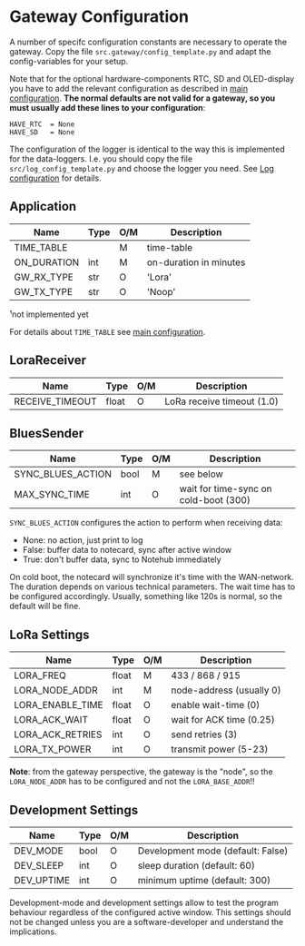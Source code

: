 Gateway Configuration
=====================

A number of specifc configuration constants are necessary to operate
the gateway.  Copy the file `src.gateway/config_template.py` and adapt
the config-variables for your setup.

Note that for the optional hardware-components RTC, SD and
OLED-display you have to add the relevant configuration as described
in [main configuration](./core_config_main.md). **The normal defaults
are not valid for a gateway, so you must usually add these lines to
your configuration**:

    HAVE_RTC  = None
    HAVE_SD   = None

The configuration of the logger is identical to the way this is
implemented for the data-loggers. I.e. you should copy the file
`src/log_config_template.py` and choose the logger you need. See [Log
configuration](./log_config.md) for details.


Application
-----------

| Name                | Type | O/M | Description                            |
|---------------------|------|-----|----------------------------------------|
| TIME_TABLE          |      |  M  | time-table                             |
| ON_DURATION         | int  |  M  | on-duration in minutes                 |
| GW_RX_TYPE          | str  |  O  | 'Lora' |'Udp'¹|'Ble'¹ ('Lora')         |
| GW_TX_TYPE          | str  |  O  | 'Noop'|'Blues'|'Udp'¹|'Ble'¹ ('Blues') |

¹not implemented yet

For details about `TIME_TABLE` see [main configuration](./core_config_main.md).


LoraReceiver
------------

| Name                | Type | O/M | Description                           |
|---------------------|------|-----|---------------------------------------|
| RECEIVE_TIMEOUT     | float|  O  | LoRa receive timeout (1.0)            |


BluesSender
-----------

| Name                | Type | O/M | Description                           |
|---------------------|------|-----|---------------------------------------|
| SYNC_BLUES_ACTION   | bool |  M  | see below                             |
| MAX_SYNC_TIME       | int  |  O  | wait for time-sync on cold-boot (300) |


`SYNC_BLUES_ACTION` configures the action to perform when receiving data:

  - None:  no action, just print to log
  - False: buffer data to notecard, sync after active window
  - True:  don't buffer data, sync to Notehub immediately

On cold boot, the notecard will synchronize it's time with the
WAN-network.  The duration depends on various technical
parameters. The wait time has to be configured accordingly. Usually,
something like 120s is normal, so the default will be fine.


LoRa Settings
-------------

| Name                        | Type | O/M | Description               |
|-----------------------------|------|-----|---------------------------|
| LORA_FREQ                   | float|  M  | 433 / 868 / 915           |
| LORA_NODE_ADDR              | int  |  M  | node-address (usually 0)  |
| LORA_ENABLE_TIME            | float|  O  | enable wait-time (0)      |
| LORA_ACK_WAIT               | float|  O  | wait for ACK time (0.25)  |
| LORA_ACK_RETRIES            | int  |  O  | send retries (3)          |
| LORA_TX_POWER               | int  |  O  | transmit power (5-23)     |

**Note**: from the gateway perspective, the gateway is the "node", so
the `LORA_NODE_ADDR` has to be configured and not the `LORA_BASE_ADDR`!!


Development Settings
--------------------

| Name              | Type | O/M | Description                       |
|-------------------|------|-----|-----------------------------------|
| DEV_MODE          | bool |  O  | Development mode (default: False) |
| DEV_SLEEP         | int  |  O  | sleep duration (default: 60)      |
| DEV_UPTIME        | int  |  O  | minimum uptime (default: 300)     |

Development-mode and development settings allow to test the program
behaviour regardless of the configured active window. This settings
should not be changed unless you are a software-developer and understand
the implications.

